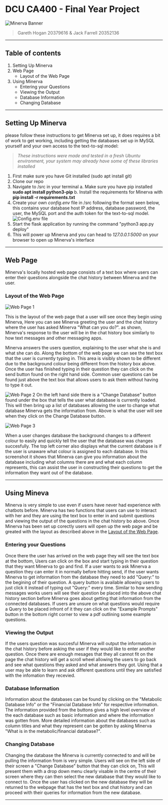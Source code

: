 # DCU CA400 - Final Year Project

![Minerva Banner](../res/media/minerva_banner.png)

>Gareth Hogan 20379616  & Jack Farrell 20352136

---

## Table of contents

1. Setting Up Minerva 
2. Web Page
    - Layout of the Web Page
3. Using Minerva
    - Entering your Questions
    - Viewing the Output
    - Database Information
    - Changing Database

---

## Setting Up Minerva

please follow these instructions to get Minerva set up, it does requires a bit of work to get working, including getting the databases set up in MySQL yourself and your own access to the text-to-sql model:
> *These instructions were made and tested in a fresh Ubuntu environment, your system may already have some of these libraries installed*

1. First make sure you have Git installed (sudo apt install git)
2. Clone our repo
3. Navigate to /src in your terminal
   a. Make sure you have pip installed **sudo apt install python3-pip**
   b. Install the requirements for Minerva with **pip install -r requirements.txt**
4. Create your own *config.env* file in /src following the format seen below, this contains your database host IP address, database password, the user, the MySQL port and the auth token for the text-to-sql model.
   ![Config.env file](../res/media/configenv.png)
5. Start the flask application by running the command "python3 app.py deploy"
6. This will power up Minerva and you can head to *127.0.0.1:5000* on your browser to open up Minerva's interface
---

## Web Page

Minerva's locally hosted web page consists of a text box where users can enter their questions alongside the chat history between Minerva and the user.

### Layout of the Web Page
![Web Page 1](../res/media/layout1.png)

This is the layout of the web page that a user will see once they begin using Minerva, Here you can see Minerva greeting the user and the chat history where the user has asked Minerva "What can you do?". as shown, Minerva's response to the user will be in the chat history box similarly to how text messages and other messaging apps.

Minerva answers the users question, explaining to the user what she is and what she can do. Along the bottom of the web page we can see the text box that the user is currently typing in. This area is visibly shown to be different due to the background colour being different from the history box above. Once the user has finished typing in their question they can click on the send button found on the right hand side. Common user questions can be found just above the text box that allows users to ask them without having to type it out.

![Web Page 2](../res/media/layout2.png)
On the left hand side there is a "Change Database" button found under the box that tells the user what database is currently loaded. This will then bring up a list of databases allowing the user to change what database Minerva gets the information from. Above is what the user will see when they click on the Change Database button.

![Web Page 3](../res/media/layout3.png)

When a user changes database the background changes to a different colour to easily and quickly tell the user that the database was changes succesfully. The top left corner also displays what the current database is if the user is unaware what colour is assigned to each database. In this screenshot it shows that Minerva can give you information about the database including what columns there are and what each column represents, this can assist the user in constructing their questions to get the information they want out of the database.

---

## Using Mineva
Minerva is very simple to use even if users have never had experience with chatbots before. Minerva has two functions that users can use to interact with her and they are using the text box to enter in and submit questions and viewing the output of the questions in the chat history bo above. Once Minerva has been set up corectly users will open up the web page and be greated with the layout as described above in the [Layout of the Web Page](#layout-of-the-web-page).

### Entering your Questions
Once there the user has arrived on the web page they will see the text box at the bottom, Users can click on the box and start typing in their question that they want Minerva to go and find. If a user wants to ask Minerva a question they can enter it in normally before hitting send, if the user wants Minerva to get information from the database they need to add "Query:" to the begining of their question. A query button is available allowing users to just click it instead of typing out "Query:" every time. Similar to how sending messages works users will see their question be placed into the above chat history section before Minerva goes about getting that information from the connected databases. If users are unsure on what questions would require a Query to be placed infront of it they can click on the "Example Prompts" button in the bottom right corner to view a pdf outlining some example questions.

### Viewing the Output
If the users question was succesful Minerva will output the information in the chat history before asking the user if they would like to enter another question. Once there are enough mesages that they all cannot fit on the page the chat history will get a scroll wheel allowing the users to go back and see what questions they asked and what answers they got. Using that a user may be able to learn and ask different questions until they are satisfied with the infomation they recevied.

### Database Information
Information about the databases can be found by clicking on the "Metabolic Database Info" or the "Financial Database Info" for respective information. The information provided from the buttons gives a high level overview of the each database such as basic information and where the information was gotten from. More detailed information about the databases such as column titles and what they represent can be gotten by asking Minerva "What is in the metabolic/financial database?".

### Changing Database
Changing the database the Minerva is currently connected to and will be pulling the information from is very simple. Users will see on the left side of their screen a "Change Database" button that they can click on, This will present them with a drop down menu clearly visable in the centre of their screen where they can then select the new database that they would like to connect to. Once the user has clicked on the new database they will be returned to the webpage that has the text box and chat history and can proceed with their queries for information from the new database.

---